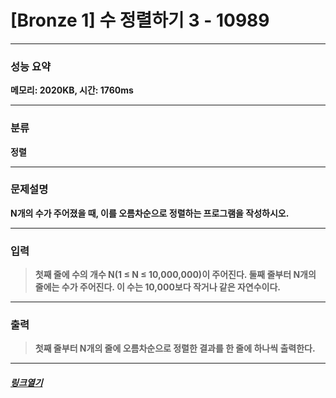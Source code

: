 # [Bronze 1] 수 정렬하기 3 - 10989
___
### **성능 요약**  
**메모리: 2020KB, 시간: 1760ms**
___
### **분류**
**정렬**
___
### **문제설명**  
**<p>N개의 수가 주어졌을 때, 이를 오름차순으로 정렬하는 프로그램을 작성하시오.</p>**
___
### **입력**  
 > **<p>첫째 줄에 수의 개수 N(1 ≤ N ≤ 10,000,000)이 주어진다. 둘째 줄부터 N개의 줄에는 수가 주어진다. 이 수는 10,000보다 작거나 같은 자연수이다.</p>**
 
 ___
### **출력**  
 > **<p>첫째 줄부터 N개의 줄에 오름차순으로 정렬한 결과를 한 줄에 하나씩 출력한다.</p>**
 
 ____
 ##### [*링크열기*](https://www.acmicpc.net/problem/10989)